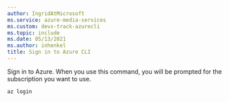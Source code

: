```yaml
---
author: IngridAtMicrosoft
ms.service: azure-media-services
ms.custom: devx-track-azurecli
ms.topic: include
ms.date: 05/13/2021
ms.author: inhenkel
title: Sign in to Azure CLI
---
```


<!--Sign in to Azure CLI-->

Sign in to Azure.  When you use this command, you will be prompted for the subscription you want to use.

```azurecli
az login
```

